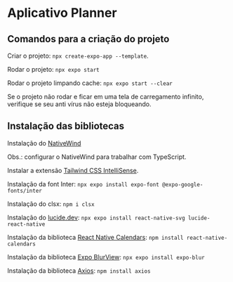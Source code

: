 # Aplicativo Planner

## Comandos para a criação do projeto

Criar o projeto: `npx create-expo-app --template`.

Rodar o projeto: `npx expo start`

Rodar o projeto limpando cache: `npx expo start --clear`

Se o projeto não rodar e ficar em uma tela de carregamento infinito, verifique se seu anti vírus não esteja bloqueando.

## Instalação das bibliotecas

Instalação do [NativeWind](https://www.nativewind.dev/v4/getting-started/expo-router)

Obs.: configurar o NativeWind para trabalhar com TypeScript.

Instalar a extensão [Tailwind CSS IntelliSense](https://marketplace.visualstudio.com/items?itemName=bradlc.vscode-tailwindcss).

Instalação da font Inter: `npx expo install expo-font @expo-google-fonts/inter`

Instalação do clsx: `npm i clsx`

Instalação do [lucide.dev](https://lucide.dev/): `npx expo install react-native-svg lucide-react-native`

Instalação da biblioteca [React Native Calendars](https://github.com/wix/react-native-calendars): `npm install react-native-calendars`

Instalação da biblioteca [Expo BlurView](https://docs.expo.dev/versions/latest/sdk/blur-view/): `npx expo install expo-blur`

Instalação da biblioteca [Axios](https://axios-http.com/ptbr/docs/intro): `npm install axios`
